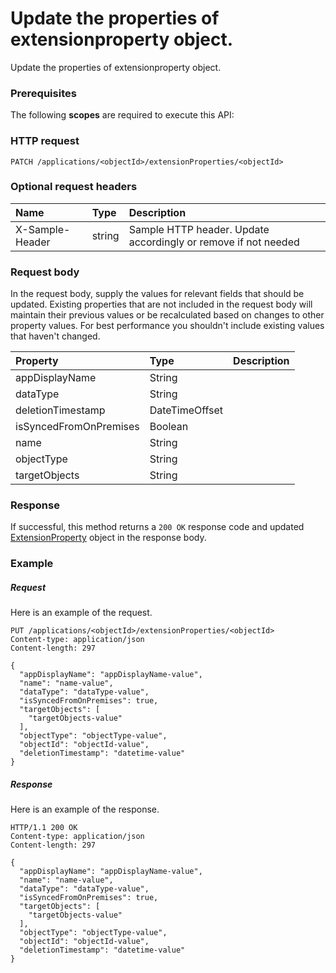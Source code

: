 # Update the properties of extensionproperty object.

Update the properties of extensionproperty object.
### Prerequisites
The following **scopes** are required to execute this API: 
### HTTP request
<!-- { "blockType": "ignored" } -->
```http
PATCH /applications/<objectId>/extensionProperties/<objectId>
```
### Optional request headers
| Name       | Type | Description|
|:-----------|:------|:----------|
| X-Sample-Header  | string  | Sample HTTP header. Update accordingly or remove if not needed|

### Request body
In the request body, supply the values for relevant fields that should be updated. Existing properties that are not included in the request body will maintain their previous values or be recalculated based on changes to other property values. For best performance you shouldn't include existing values that haven't changed.

| Property	   | Type	|Description|
|:---------------|:--------|:----------|
|appDisplayName|String||
|dataType|String||
|deletionTimestamp|DateTimeOffset||
|isSyncedFromOnPremises|Boolean||
|name|String||
|objectType|String||
|targetObjects|String||

### Response
If successful, this method returns a `200 OK` response code and updated [ExtensionProperty](../resources/extensionproperty.md) object in the response body.
### Example
##### Request
Here is an example of the request.
<!-- {
  "blockType": "request",
  "name": "update_extensionproperty"
}-->
```http
PUT /applications/<objectId>/extensionProperties/<objectId>
Content-type: application/json
Content-length: 297

{
  "appDisplayName": "appDisplayName-value",
  "name": "name-value",
  "dataType": "dataType-value",
  "isSyncedFromOnPremises": true,
  "targetObjects": [
    "targetObjects-value"
  ],
  "objectType": "objectType-value",
  "objectId": "objectId-value",
  "deletionTimestamp": "datetime-value"
}
```
##### Response
Here is an example of the response.
<!-- {
  "blockType": "response",
  "truncated": false,
  "@odata.type": "microsoft.graph.extensionproperty"
} -->
```http
HTTP/1.1 200 OK
Content-type: application/json
Content-length: 297

{
  "appDisplayName": "appDisplayName-value",
  "name": "name-value",
  "dataType": "dataType-value",
  "isSyncedFromOnPremises": true,
  "targetObjects": [
    "targetObjects-value"
  ],
  "objectType": "objectType-value",
  "objectId": "objectId-value",
  "deletionTimestamp": "datetime-value"
}
```

<!-- uuid: 635c9480-2062-482f-8217-43963a0c736c
2015-10-18 19:39:26 UTC -->
<!-- {
  "type": "#page.annotation",
  "description": "Update the properties of extensionproperty object.",
  "keywords": "",
  "section": "documentation",
  "tocPath": ""
}-->